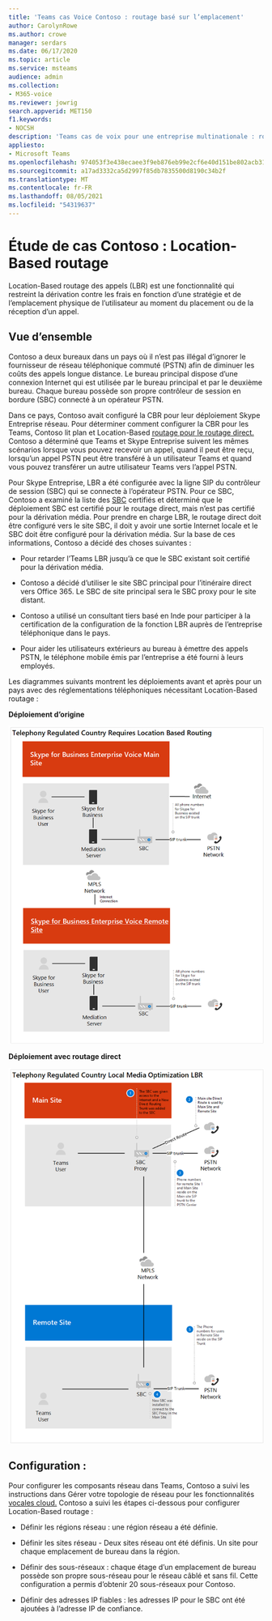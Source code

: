 ```yaml
---
title: 'Teams cas Voice Contoso : routage basé sur l’emplacement'
author: CarolynRowe
ms.author: crowe
manager: serdars
ms.date: 06/17/2020
ms.topic: article
ms.service: msteams
audience: admin
ms.collection:
- M365-voice
ms.reviewer: jowrig
search.appverid: MET150
f1.keywords:
- NOCSH
description: 'Teams cas de voix pour une entreprise multinationale : routage en fonction de l’emplacement'
appliesto:
- Microsoft Teams
ms.openlocfilehash: 974053f3e438ecaee3f9eb876eb99e2cf6e40d151be802acb31183620eabc583
ms.sourcegitcommit: a17ad3332ca5d2997f85db7835500d8190c34b2f
ms.translationtype: MT
ms.contentlocale: fr-FR
ms.lasthandoff: 08/05/2021
ms.locfileid: "54319637"
---
```

# <a name="contoso-case-study-location-based-routing"></a>Étude de cas Contoso : Location-Based routage

Location-Based routage des appels (LBR) est une fonctionnalité qui restreint la dérivation contre les frais en fonction d’une stratégie et de l’emplacement physique de l’utilisateur au moment du placement ou de la réception d’un appel.  

## <a name="overview"></a>Vue d’ensemble

Contoso a deux bureaux dans un pays où il n’est pas illégal d’ignorer le fournisseur de réseau téléphonique commuté (PSTN) afin de diminuer les coûts des appels longue distance. Le bureau principal dispose d’une connexion Internet qui est utilisée par le bureau principal et par le deuxième bureau. Chaque bureau possède son propre contrôleur de session en bordure (SBC) connecté à un opérateur PSTN.  
 
Dans ce pays, Contoso avait configuré la CBR pour leur déploiement Skype Entreprise réseau. Pour déterminer comment configurer la CBR pour les Teams, Contoso lit plan et Location-Based [routage pour le routage direct.](location-based-routing-plan.md) Contoso a déterminé que Teams et Skype Entreprise suivent les mêmes scénarios lorsque vous pouvez recevoir un appel, quand il peut être reçu, lorsqu’un appel PSTN peut être transféré à un utilisateur Teams et quand vous pouvez transférer un autre utilisateur Teams vers l’appel PSTN.  

Pour Skype Entreprise, LBR a été configurée avec la ligne SIP du contrôleur de session (SBC) qui se connecte à l’opérateur PSTN. Pour ce SBC, Contoso a examiné la liste des [SBC](direct-routing-border-controllers.md) certifiés et déterminé que le déploiement SBC est certifié pour le routage direct, mais n’est pas certifié pour la dérivation média. Pour prendre en charge LBR, le routage direct doit être configuré vers le site SBC, il doit y avoir une sortie Internet locale et le SBC doit être configuré pour la dérivation média. Sur la base de ces informations, Contoso a décidé des choses suivantes :

- Pour retarder l’Teams LBR jusqu’à ce que le SBC existant soit certifié pour la dérivation média.   

- Contoso a décidé d’utiliser le site SBC principal pour l’itinéraire direct vers Office 365.  Le SBC de site principal sera le SBC proxy pour le site distant.  

- Contoso a utilisé un consultant tiers basé en Inde pour participer à la certification de la configuration de la fonction LBR auprès de l’entreprise téléphonique dans le pays.  

- Pour aider les utilisateurs extérieurs au bureau à émettre des appels PSTN, le téléphone mobile émis par l’entreprise a été fourni à leurs employés. 

Les diagrammes suivants montrent les déploiements avant et après pour un pays avec des réglementations téléphoniques nécessitant Location-Based routage :

**Déploiement d’origine**

![Diagramme montrant l’état avant.](media/voice-case-study-5.png)

**Déploiement avec routage direct**

![Diagramme 2 présentant l’état avant.](media/voice-case-study-6.png)


## <a name="configuration"></a>Configuration : 

Pour configurer les composants réseau dans Teams, Contoso a suivi les instructions dans Gérer votre topologie de réseau pour les fonctionnalités [vocales cloud.](manage-your-network-topology.md) Contoso a suivi les étapes ci-dessous pour configurer Location-Based routage : 

- Définir les régions réseau : une région réseau a été définie. 

- Définir les sites réseau - Deux sites réseau ont été définis. Un site pour chaque emplacement de bureau dans la région.

- Définir des sous-réseaux : chaque étage d’un emplacement de bureau possède son propre sous-réseau pour le réseau câblé et sans fil. Cette configuration a permis d’obtenir 20 sous-réseaux pour Contoso. 

- Définir des adresses IP fiables : les adresses IP pour le SBC ont été ajoutées à l’adresse IP de confiance.  

